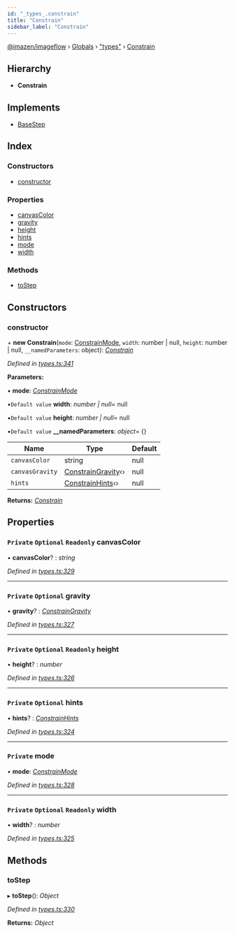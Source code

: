 ```yaml
---
id: "_types_.constrain"
title: "Constrain"
sidebar_label: "Constrain"
---
```


[@imazen/imageflow](../index.md) › [Globals](../globals.md) › ["types"](../modules/_types_.md) › [Constrain](_types_.constrain.md)

## Hierarchy

* **Constrain**

## Implements

* [BaseStep](_types_.basestep.md)

## Index

### Constructors

* [constructor](_types_.constrain.md#constructor)

### Properties

* [canvasColor](_types_.constrain.md#private-optional-readonly-canvascolor)
* [gravity](_types_.constrain.md#private-optional-gravity)
* [height](_types_.constrain.md#private-optional-readonly-height)
* [hints](_types_.constrain.md#private-optional-hints)
* [mode](_types_.constrain.md#private-mode)
* [width](_types_.constrain.md#private-optional-readonly-width)

### Methods

* [toStep](_types_.constrain.md#tostep)

## Constructors

###  constructor

\+ **new Constrain**(`mode`: [ConstrainMode](../enums/_types_.constrainmode.md), `width`: number | null, `height`: number | null, `__namedParameters`: object): *[Constrain](_types_.constrain.md)*

*Defined in [types.ts:341](https://github.com/imazen/imageflow-node/blob/8d7450b/lib/types.ts#L341)*

**Parameters:**

▪ **mode**: *[ConstrainMode](../enums/_types_.constrainmode.md)*

▪`Default value`  **width**: *number | null*= null

▪`Default value`  **height**: *number | null*= null

▪`Default value`  **__namedParameters**: *object*= {}

Name | Type | Default |
------ | ------ | ------ |
`canvasColor` | string | null |
`canvasGravity` | [ConstrainGravity](_types_.constraingravity.md)‹› | null |
`hints` | [ConstrainHints](_types_.constrainhints.md)‹› | null |

**Returns:** *[Constrain](_types_.constrain.md)*

## Properties

### `Private` `Optional` `Readonly` canvasColor

• **canvasColor**? : *string*

*Defined in [types.ts:329](https://github.com/imazen/imageflow-node/blob/8d7450b/lib/types.ts#L329)*

___

### `Private` `Optional` gravity

• **gravity**? : *[ConstrainGravity](_types_.constraingravity.md)*

*Defined in [types.ts:327](https://github.com/imazen/imageflow-node/blob/8d7450b/lib/types.ts#L327)*

___

### `Private` `Optional` `Readonly` height

• **height**? : *number*

*Defined in [types.ts:326](https://github.com/imazen/imageflow-node/blob/8d7450b/lib/types.ts#L326)*

___

### `Private` `Optional` hints

• **hints**? : *[ConstrainHints](_types_.constrainhints.md)*

*Defined in [types.ts:324](https://github.com/imazen/imageflow-node/blob/8d7450b/lib/types.ts#L324)*

___

### `Private` mode

• **mode**: *[ConstrainMode](../enums/_types_.constrainmode.md)*

*Defined in [types.ts:328](https://github.com/imazen/imageflow-node/blob/8d7450b/lib/types.ts#L328)*

___

### `Private` `Optional` `Readonly` width

• **width**? : *number*

*Defined in [types.ts:325](https://github.com/imazen/imageflow-node/blob/8d7450b/lib/types.ts#L325)*

## Methods

###  toStep

▸ **toStep**(): *Object*

*Defined in [types.ts:330](https://github.com/imazen/imageflow-node/blob/8d7450b/lib/types.ts#L330)*

**Returns:** *Object*
